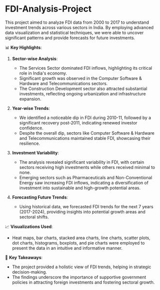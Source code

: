 # FDI-Analysis-Project
This project aimed to analyze FDI data from 2000 to 2017 to understand investment trends across various sectors in India. By employing advanced data visualization and statistical techniques, we were able to uncover significant patterns and provide forecasts for future investments.
 
📊 **Key Highlights**:
1. **Sector-wise Analysis**:
   - The Services Sector dominated FDI inflows, highlighting its critical role in India's economy.
   - Significant growth was observed in the Computer Software & Hardware and Telecommunications sectors.
   - The Construction Development sector also attracted substantial investments, reflecting ongoing urbanization and infrastructure expansion.

2. **Year-wise Trends**:
   - We identified a noticeable dip in FDI during 2010-11, followed by a significant recovery post-2011, indicating renewed investor confidence.
   - Despite the overall dip, sectors like Computer Software & Hardware and Telecommunications maintained stable FDI, showcasing their resilience.

3. **Investment Variability**:
   - The analysis revealed significant variability in FDI, with certain sectors receiving high investments while others received minimal to none.
   - Emerging sectors such as Pharmaceuticals and Non-Conventional Energy saw increasing FDI inflows, indicating a diversification of investment into sustainable and high-growth potential areas.

4. **Forecasting Future Trends**:
   - Using historical data, we forecasted FDI trends for the next 7 years (2017-2024), providing insights into potential growth areas and sectoral shifts.

📈 **Visualizations Used**:
- Heat maps, bar charts, stacked area charts, line charts, scatter plots, dot charts, histograms, boxplots, and pie charts were employed to present the data in an intuitive and informative manner.

🌟 **Key Takeaways**:
- The project provided a holistic view of FDI trends, helping in strategic decision-making.
- The findings underscore the importance of supportive government policies in attracting foreign investments and fostering sectoral growth.
 
 
